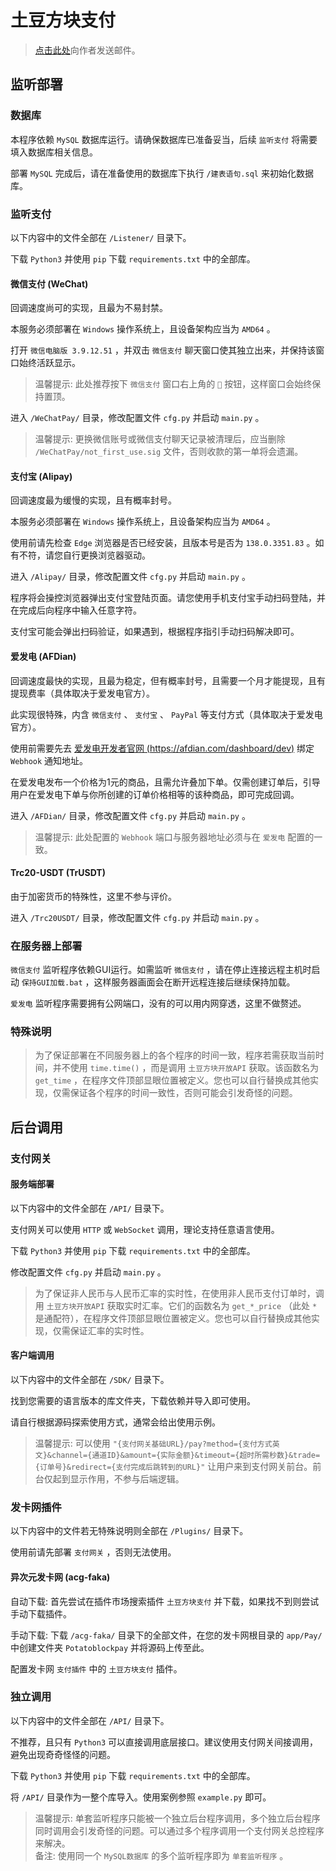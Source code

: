 # 土豆方块支付

> [点击此处](mailto:gwc1718781342@163.com)向作者发送邮件。  

## 监听部署

### 数据库

本程序依赖 `MySQL` 数据库运行。请确保数据库已准备妥当，后续 `监听支付` 将需要填入数据库相关信息。  

部署 `MySQL` 完成后，请在准备使用的数据库下执行 `/建表语句.sql` 来初始化数据库。  

### 监听支付

以下内容中的文件全部在 `/Listener/` 目录下。  

下载 `Python3` 并使用 `pip` 下载 `requirements.txt` 中的全部库。  

#### 微信支付 (WeChat)

回调速度尚可的实现，且最为不易封禁。  

本服务必须部署在 `Windows` 操作系统上，且设备架构应当为 `AMD64` 。  

打开 `微信电脑版 3.9.12.51` ，并双击 `微信支付` 聊天窗口使其独立出来，并保持该窗口始终活跃显示。  

> 温馨提示: 此处推荐按下 `微信支付` 窗口右上角的 `📌` 按钮，这样窗口会始终保持置顶。  

进入 `/WeChatPay/` 目录，修改配置文件 `cfg.py` 并启动 `main.py` 。  

> 温馨提示: 更换微信账号或微信支付聊天记录被清理后，应当删除 `/WeChatPay/not_first_use.sig` 文件，否则收款的第一单将会遗漏。  

#### 支付宝 (Alipay)

回调速度最为缓慢的实现，且有概率封号。  

本服务必须部署在 `Windows` 操作系统上，且设备架构应当为 `AMD64` 。  

使用前请先检查 `Edge` 浏览器是否已经安装，且版本号是否为 `138.0.3351.83` 。如有不符，请您自行更换浏览器驱动。  

进入 `/Alipay/` 目录，修改配置文件 `cfg.py` 并启动 `main.py` 。  

程序将会操控浏览器弹出支付宝登陆页面。请您使用手机支付宝手动扫码登陆，并在完成后向程序中输入任意字符。  

支付宝可能会弹出扫码验证，如果遇到，根据程序指引手动扫码解决即可。  

#### 爱发电 (AFDian)

回调速度最快的实现，且最为稳定，但有概率封号，且需要一个月才能提现，且有提现费率（具体取决于爱发电官方）。  

此实现很特殊，内含 `微信支付` 、 `支付宝` 、 `PayPal` 等支付方式（具体取决于爱发电官方）。  

使用前需要先去 [爱发电开发者官网 (https://afdian.com/dashboard/dev)](https://afdian.com/dashboard/dev) 绑定 `Webhook` 通知地址。  

在爱发电发布一个价格为1元的商品，且需允许叠加下单。仅需创建订单后，引导用户在爱发电下单与你所创建的订单价格相等的该种商品，即可完成回调。  

进入 `/AFDian/` 目录，修改配置文件 `cfg.py` 并启动 `main.py` 。  

> 温馨提示: 此处配置的 `Webhook` 端口与服务器地址必须与在 `爱发电` 配置的一致。  

#### Trc20-USDT (TrUSDT)

由于加密货币的特殊性，这里不参与评价。  

进入 `/Trc20USDT/` 目录，修改配置文件 `cfg.py` 并启动 `main.py` 。  

### 在服务器上部署

`微信支付` 监听程序依赖GUI运行。如需监听 `微信支付` ，请在停止连接远程主机时启动 `保持GUI加载.bat` ，这样服务器画面会在断开远程连接后继续保持加载。  

`爱发电` 监听程序需要拥有公网端口，没有的可以用内网穿透，这里不做赘述。  

### 特殊说明

> 为了保证部署在不同服务器上的各个程序的时间一致，程序若需获取当前时间，并不使用 `time.time()` ，而是调用 `土豆方块开放API` 获取。该函数名为 `get_time` ，在程序文件顶部显眼位置被定义。您也可以自行替换成其他实现，仅需保证各个程序的时间一致性，否则可能会引发奇怪的问题。  

## 后台调用

### 支付网关

#### 服务端部署

以下内容中的文件全部在 `/API/` 目录下。  

支付网关可以使用 `HTTP` 或 `WebSocket` 调用，理论支持任意语言使用。  

下载 `Python3` 并使用 `pip` 下载 `requirements.txt` 中的全部库。  

修改配置文件 `cfg.py` 并启动 `main.py` 。  

> 为了保证非人民币与人民币汇率的实时性，在使用非人民币支付订单时，调用 `土豆方块开放API` 获取实时汇率。它们的函数名为 `get_*_price` （此处 `*` 是通配符），在程序文件顶部显眼位置被定义。您也可以自行替换成其他实现，仅需保证汇率的实时性。  

#### 客户端调用

以下内容中的文件全部在 `/SDK/` 目录下。  

找到您需要的语言版本的库文件夹，下载依赖并导入即可使用。  

请自行根据源码探索使用方式，通常会给出使用示例。  

> 温馨提示: 可以使用 `"{支付网关基础URL}/pay?method={支付方式英文}&channel={通道ID}&amount={实际金额}&timeout={超时所需秒数}&trade={订单号}&redirect={支付完成后跳转到的URL}"` 让用户来到支付网关前台。前台仅起到显示作用，不参与后端逻辑。  

### 发卡网插件

以下内容中的文件若无特殊说明则全部在 `/Plugins/` 目录下。  

使用前请先部署 `支付网关` ，否则无法使用。

#### 异次元发卡网 (acg-faka)

自动下载: 首先尝试在插件市场搜索插件 `土豆方块支付` 并下载，如果找不到则尝试手动下载插件。  

手动下载: 下载 `/acg-faka/` 目录下的全部文件，在您的发卡网根目录的 `app/Pay/` 中创建文件夹 `Potatoblockpay` 并将源码上传至此。  

配置发卡网 `支付插件` 中的 `土豆方块支付` 插件。  

### 独立调用

以下内容中的文件全部在 `/API/` 目录下。  

不推荐，且只有 `Python3` 可以直接调用底层接口。建议使用支付网关间接调用，避免出现奇奇怪怪的问题。  

下载 `Python3` 并使用 `pip` 下载 `requirements.txt` 中的全部库。  

将 `/API/` 目录作为一整个库导入。使用案例参照 `example.py` 即可。  

> 温馨提示: 单套监听程序只能被一个独立后台程序调用，多个独立后台程序同时调用会引发奇怪的问题。可以通过多个程序调用一个支付网关总控程序来解决。  
备注: 使用同一个 `MySQL数据库` 的多个监听程序即为 `单套监听程序` 。  
